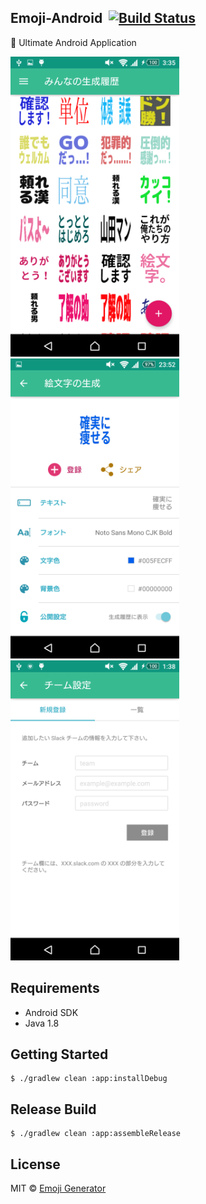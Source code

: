 ## Emoji-Android &nbsp;[![Build Status](https://www.bitrise.io/app/a603dcc666e85648/status.svg?token=QMmAP0aS5cJXsAyT74AhPw&branch=master)](https://www.bitrise.io/app/a603dcc666e85648)

:tada: Ultimate Android Application

<img src="assets/ss1.png" width="270" height="480" alt=""> <img src="assets/ss2.png" width="270" height="480" alt=""> <img src="assets/ss3.png" width="270" height="480" alt="">

## Requirements

- Android SDK
- Java 1.8

## Getting Started

```
$ ./gradlew clean :app:installDebug
```

## Release Build

```
$ ./gradlew clean :app:assembleRelease
```

## License
MIT &copy; [Emoji Generator](https://emoji.pine.moe/)
